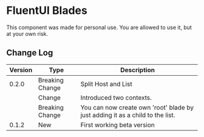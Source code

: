 # FluentUI Blades

This component was made for personal use. You are allowed to use it, but at your own risk.

## Change Log

| Version | Type            | Description
|---------|-----------------|------------------------------------------------------------
| 0.2.0   | Breaking Change | Split Host and List
|         | Change          | Introduced two contexts. 
|         | Breaking Change | You can now create own 'root' blade by just adding it as a child to the list.
| 0.1.2   | New             |First working beta version